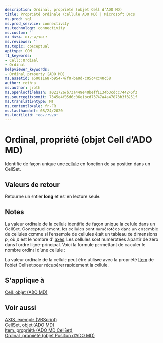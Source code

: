 ```yaml
---
description: Ordinal, propriété (objet Cell d’ADO MD)
title: Propriété ordinale (cellule ADO MD) | Microsoft Docs
ms.prod: sql
ms.prod_service: connectivity
ms.technology: connectivity
ms.custom: ''
ms.date: 01/19/2017
ms.reviewer: ''
ms.topic: conceptual
apitype: COM
f1_keywords:
- Cell::Ordinal
- Ordinal
helpviewer_keywords:
- Ordinal property [ADO MD]
ms.assetid: a6001168-b954-47f0-ba0d-c05c4cc40c58
author: rothja
ms.author: jroth
ms.openlocfilehash: a0217267b73a449e40beff1134b3cdcc744246f3
ms.sourcegitcommit: 7345e4f05d6c06e1bcd73747a4a47873b3f3251f
ms.translationtype: MT
ms.contentlocale: fr-FR
ms.lasthandoff: 08/24/2020
ms.locfileid: "88777928"
---
```

# <a name="ordinal-property-ado-md-cell"></a>Ordinal, propriété (objet Cell d’ADO MD)
Identifie de façon unique une [cellule](./cell-object-ado-md.md) en fonction de sa position dans un CellSet.  
  
## <a name="return-values"></a>Valeurs de retour  
 Retourne un entier **long** et est en lecture seule.  
  
## <a name="remarks"></a>Notes  
 La valeur ordinale de la cellule identifie de façon unique la cellule dans un CellSet. Conceptuellement, les cellules sont numérotées dans un ensemble de cellules comme si l’ensemble de cellules était un tableau de dimensions *p*, où *p* est le nombre d' [axes](./axes-collection-ado-md.md). Les cellules sont numérotées à partir de zéro dans l’ordre ligne-principal. Voici la formule permettant de calculer le nombre ordinal d’une cellule :  
  
 La valeur ordinale de la cellule peut être utilisée avec la propriété [Item](./item-property-ado-md-cellset.md) de l’objet [Cellset](./cellset-object-ado-md.md) pour récupérer rapidement la [cellule](./cell-object-ado-md.md).  
  
## <a name="applies-to"></a>S'applique à  
 [Cell, objet (ADO MD)](./cell-object-ado-md.md)  
  
## <a name="see-also"></a>Voir aussi  
 [AXIS, exemple (VBScript)](./axis-example-vbscript.md)   
 [CellSet, objet (ADO MD)](./cellset-object-ado-md.md)   
 [Item, propriété (ADO MD CellSet)](./item-property-ado-md-cellset.md)   
 [Ordinal, propriété (objet Position d’ADO MD)](./ordinal-property-ado-md-position.md)